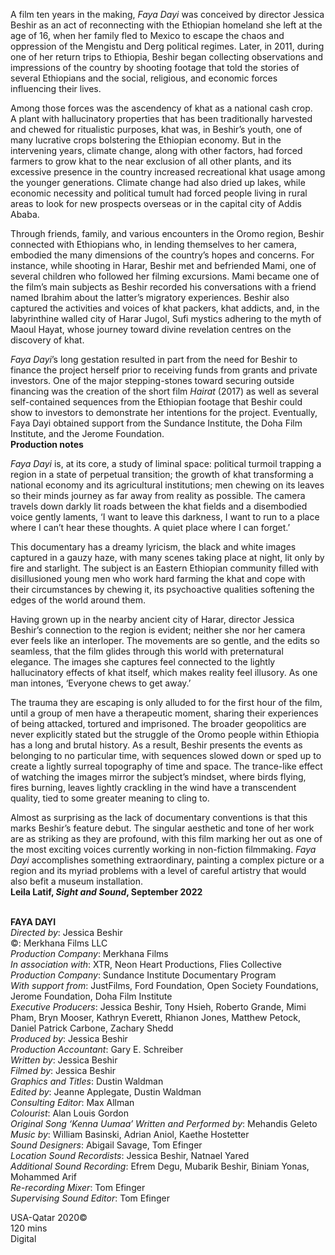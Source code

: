 
A film ten years in the making, _Faya Dayi_ was conceived by director Jessica Beshir as an act of reconnecting with the Ethiopian homeland she left at the age of 16, when her family fled to Mexico to escape the chaos and oppression of the Mengistu and Derg political regimes. Later, in 2011, during one of her return trips to Ethiopia, Beshir began collecting observations and impressions of the country by shooting footage that told the stories of several Ethiopians and the social, religious, and economic forces influencing their lives.

Among those forces was the ascendency of khat as a national cash crop.  
A plant with hallucinatory properties that has been traditionally harvested and chewed for ritualistic purposes, khat was, in Beshir’s youth, one of many lucrative crops bolstering the Ethiopian economy. But in the intervening years, climate change, along with other factors, had forced farmers to grow khat to the near exclusion of all other plants, and its excessive presence in the country increased recreational khat usage among the younger generations. Climate change had also dried up lakes, while economic necessity and political tumult had forced people living in rural areas to look for new prospects overseas or in the capital city of Addis Ababa.

Through friends, family, and various encounters in the Oromo region, Beshir connected with Ethiopians who, in lending themselves to her camera, embodied the many dimensions of the country’s hopes and concerns. For instance, while shooting in Harar, Beshir met and befriended Mami, one of several children who followed her filming excursions. Mami became one of the film’s main subjects as Beshir recorded his conversations with a friend named Ibrahim about the latter’s migratory experiences. Beshir also captured the activities and voices of khat packers, khat addicts, and, in the labyrinthine walled city of Harar Jugol, Sufi mystics adhering to the myth of Maoul Hayat, whose journey toward divine revelation centres on the discovery of khat.

_Faya Dayi_’s long gestation resulted in part from the need for Beshir to finance the project herself prior to receiving funds from grants and private investors. One of the major stepping-stones toward securing outside financing was the creation of the short film _Hairat_ (2017) as well as several self-contained sequences from the Ethiopian footage that Beshir could show to investors to demonstrate her intentions for the project. Eventually, Faya Dayi obtained support from the Sundance Institute, the Doha Film Institute, and the Jerome Foundation.  
**Production notes**

_Faya Dayi_ is, at its core, a study of liminal space: political turmoil trapping a region in a state of perpetual transition; the growth of khat transforming a national economy and its agricultural institutions; men chewing on its leaves so their minds journey as far away from reality as possible. The camera travels down darkly lit roads between the khat fields and a disembodied voice gently laments, ‘I want to leave this darkness, I want to run to a place where I can’t hear these thoughts. A quiet place where I can forget.’

This documentary has a dreamy lyricism, the black and white images captured in a gauzy haze, with many scenes taking place at night, lit only by fire and starlight. The subject is an Eastern Ethiopian community filled with disillusioned young men who work hard farming the khat and cope with their circumstances by chewing it, its psychoactive qualities softening the edges of the world around them.

Having grown up in the nearby ancient city of Harar, director Jessica Beshir’s connection to the region is evident; neither she nor her camera ever feels like an interloper. The movements are so gentle, and the edits so seamless, that the film glides through this world with preternatural elegance. The images she captures feel connected to the lightly hallucinatory effects of khat itself, which makes reality feel illusory. As one man intones, ‘Everyone chews to get away.’

The trauma they are escaping is only alluded to for the first hour of the film, until a group of men have a therapeutic moment, sharing their experiences of being attacked, tortured and imprisoned. The broader geopolitics are never explicitly stated but the struggle of the Oromo people within Ethiopia has a long and brutal history. As a result, Beshir presents the events as belonging to no particular time, with sequences slowed down or sped up to create a lightly surreal topography of time and space. The trance-like effect of watching the images mirror the subject’s mindset, where birds flying, fires burning, leaves lightly crackling in the wind have a transcendent quality, tied to some greater meaning to cling to.

Almost as surprising as the lack of documentary conventions is that this marks Beshir’s feature debut. The singular aesthetic and tone of her work are as striking as they are profound, with this film marking her out as one of the most exciting voices currently working in non-fiction filmmaking. _Faya Dayi_ accomplishes something extraordinary, painting a complex picture or a region and its myriad problems with a level of careful artistry that would also befit a museum installation.  
**Leila Latif, _Sight and Sound_, September 2022**
<br><br>

**FAYA DAYI**  
_Directed by_: Jessica Beshir  
©: Merkhana Films LLC  
_Production Company_: Merkhana Films  
_In association with_: XTR, Neon Heart Productions, Flies Collective  
_Production Company_:  Sundance Institute Documentary Program  
_With support from_: JustFilms, Ford Foundation, Open Society Foundations, Jerome Foundation, Doha Film Institute  
_Executive Producers_: Jessica Beshir, Tony Hsieh, Roberto Grande, Mimi Pham, Bryn Mooser,  Kathryn Everett, Rhianon Jones, Matthew Petock, Daniel Patrick Carbone, Zachary Shedd  
_Produced by_: Jessica Beshir  
_Production Accountant_: Gary E. Schreiber  
_Written by_: Jessica Beshir  
_Filmed by_: Jessica Beshir  
_Graphics and Titles_: Dustin Waldman  
_Edited by_: Jeanne Applegate, Dustin Waldman  
_Consulting Editor_: Max Allman  
_Colourist_: Alan Louis Gordon  
_Original Song ‘Kenna Uumaa’ Written and Performed by_: Mehandis Geleto  
_Music by_: William Basinski, Adrian Aniol,  Kaethe Hostetter  
_Sound Designers_: Abigail Savage, Tom Efinger  
_Location Sound Recordists_: Jessica Beshir,  Natnael Yared  
_Additional Sound Recording_: Efrem Degu,  Mubarik Beshir, Biniam Yonas, Mohammed Arif  
_Re-recording Mixer_: Tom Efinger  
_Supervising Sound Editor_: Tom Efinger

USA-Qatar 2020©  
120 mins  
Digital
<br><br>
<!--stackedit_data:
eyJoaXN0b3J5IjpbLTgyNDY5NDc0NV19
-->